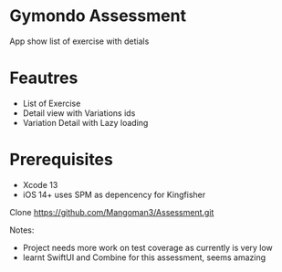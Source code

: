# Gymondo Assessment
App show list of exercise with detials

# Feautres
- List of Exercise
- Detail view with Variations ids
- Variation Detail with Lazy loading

# Prerequisites
- Xcode 13
- iOS 14+
uses SPM as depencency for Kingfisher

Clone 
https://github.com/Mangoman3/Assessment.git

Notes:
- Project needs more work on test coverage as currently is very low
- learnt SwiftUI and Combine for this assessment, seems amazing
 




